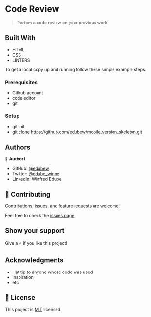 # Code Review

> Perfom a code review on your previous work


## Built With

- HTML
- CSS
- LINTERS


To get a local copy up and running follow these simple example steps.

### Prerequisites
- Github account
- code editor
- git


### Setup
- git init
- git clone https://github.com/edubew/mobile_version_skeleton.git



## Authors

👤 **Author1**

- GitHub: [@edubew](https://github.com/edubew)
- Twitter: [@edube_winne](https://twitter.com/edube_winne)
- LinkedIn: [Winfred Edube](https://www.linkedin.com/in/winfred-edube-9820a422a/)



## 🤝 Contributing

Contributions, issues, and feature requests are welcome!

Feel free to check the [issues page](../../issues/).

## Show your support

Give a ⭐️ if you like this project!

## Acknowledgments

- Hat tip to anyone whose code was used
- Inspiration
- etc

## 📝 License

This project is [MIT](./MIT.md) licensed.
